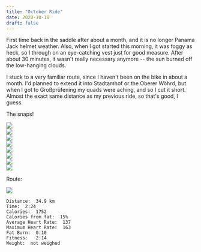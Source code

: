 ```yaml
---
title: "October Ride"
date: 2020-10-18
draft: false
---
```


First time back in the saddle after about a month, and it is no longer Panama Jack helmet weather.  Also, when I got started this morning, it was foggy as heck, so I through on an eye-catching vest just for good measure.  After about 30 minutes, it wasn't really necessary anymore -- the sun burned off the low-hanging clouds.

I stuck to a very familiar route, since I haven't been on the bike in about a month.  I'd planned to extend it into Stadtamhof or the Oberer Wöhrd, but when I got to Großprüfening my quads were aching, and so I cut it short.  Almost the exact same distance as my previous ride, so that's good, I guess.

The snaps!

![](/IMG_20201018_095544954_BURST000_COVER_TOP_s.jpg)  
![](/IMG_20201018_112038600_s.jpg)  
![](/IMG_20201018_112715297_s.jpg)  
![](/IMG_20201018_112720921_HDR_s.jpg)  
![](/IMG_20201018_114930914_s.jpg)  
![](/IMG_20201018_115004418_s.jpg)  
![](/IMG_20201018_121327284_s.jpg)  
![](/IMG_20201018_121723715_s.jpg  )  

Route:

[![](/20201018.jpg)](/20201018.jpg)


```
Distance:  34.9 km 
Time:  2:24 
Calories:  1752
Calories from fat:  15% 
Average Heart Rate:  137 
Maximum Heart Rate:  163
Fat Burn:  0:10
Fitness:   2:14
Weight:  not weighed
```
